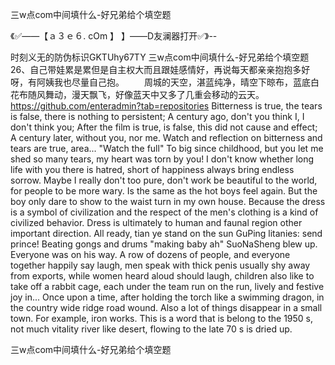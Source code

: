 三w点com中间填什么-好兄弟给个填空题

《✅——【ａ３ｅ６. cOm 】 】——D友澜器打开✅》--

时刻义无的防伪标识GKTUhy67TY
三w点com中间填什么-好兄弟给个填空题	26、自己带娃累是累但是自主权大而且跟娃感情好，再说每天都亲亲抱抱多好呀，有阿姨我也尽量自己抱。
　　周城的天空，湛蓝纯净，晴空下晾布，蓝底白花布随风舞动，漫天飘飞，好像蓝天中又多了几重会移动的云天。
https://github.com/enteradmin?tab=repositories
Bitterness is true, the tears is false, there is nothing to persistent;
A century ago, don't you think I, I don't think you;
After the film is true, is false, this did not cause and effect;
A century later, without you, nor me.
Watch and reflection on bitterness and tears are true, area...
"Watch the full"
To big since childhood, but you let me shed so many tears, my heart was torn by you!
I don't know whether long life with you there is hatred, short of happiness always bring endless sorrow.
Maybe I really don't too pure, don't work be beautiful to the world, for people to be more wary.
Is the same as the hot boys feel again.
But the boy only dare to show to the waist turn in my own house.
Because the dress is a symbol of civilization and the respect of the men's clothing is a kind of civilized behavior.
Dress is ultimately to human and faunal region other important direction.
All ready, tian ye stand on the sun GuPing litanies: send prince!
Beating gongs and drums "making baby ah" SuoNaSheng blew up.
Everyone was on his way.
A row of dozens of people, and everyone together happily say laugh, men speak with thick penis usually shy away from exports, while women heard aloud should laugh, children also like to take off a rabbit cage, each under the team run on the run, lively and festive joy in...
Once upon a time, after holding the torch like a swimming dragon, in the country wide ridge road wound.
Also a lot of things disappear in a small town.
For example, iron works.
This is a word that is belong to the 1950 s, not much vitality river like desert, flowing to the late 70 s is dried up.




三w点com中间填什么-好兄弟给个填空题
